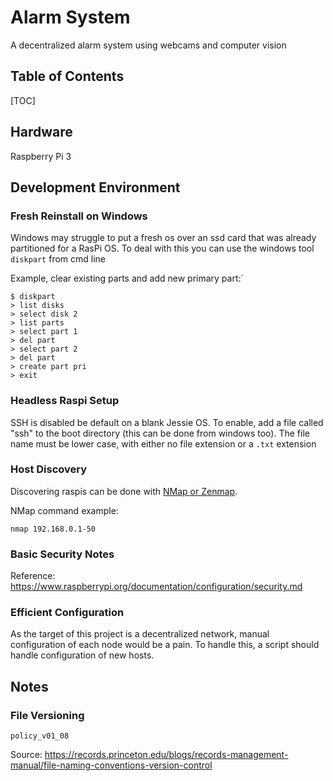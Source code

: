 # Alarm System

A decentralized alarm system using webcams and computer vision

## Table of Contents

[TOC]

## Hardware

Raspberry Pi 3

## Development Environment

### Fresh Reinstall on Windows 

Windows may struggle to put a fresh os over an ssd card that was already partitioned for a RasPi OS. To deal with this you can use the windows tool `diskpart` from cmd line

Example, clear existing parts and add new primary part:`

```
$ diskpart
> list disks
> select disk 2
> list parts
> select part 1
> del part
> select part 2
> del part
> create part pri
> exit
```

### Headless Raspi Setup

SSH is disabled be default on a blank Jessie OS. To enable, add a file called "ssh" to the boot directory (this can be done from windows too). The file name must be lower case, with either no file extension or a `.txt` extension

### Host Discovery

Discovering raspis can be done with [NMap or Zenmap](https://nmap.org/download.html). 

NMap command example:

```
nmap 192.168.0.1-50
```

### Basic Security Notes



Reference: https://www.raspberrypi.org/documentation/configuration/security.md

### Efficient Configuration

As the target of this project is a decentralized network, manual configuration of each node would be a pain. To handle this, a script should handle configuration of new hosts.

## Notes

### File Versioning

```
policy_v01_08
```

Source: https://records.princeton.edu/blogs/records-management-manual/file-naming-conventions-version-control